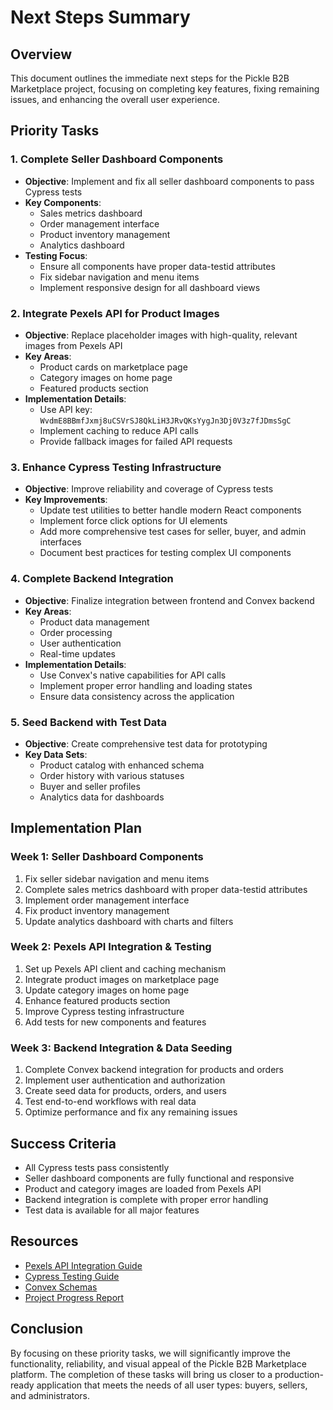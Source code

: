 # Next Steps Summary

## Overview

This document outlines the immediate next steps for the Pickle B2B Marketplace project, focusing on completing key features, fixing remaining issues, and enhancing the overall user experience.

## Priority Tasks

### 1. Complete Seller Dashboard Components

- **Objective**: Implement and fix all seller dashboard components to pass Cypress tests
- **Key Components**:
  - Sales metrics dashboard
  - Order management interface
  - Product inventory management
  - Analytics dashboard
- **Testing Focus**:
  - Ensure all components have proper data-testid attributes
  - Fix sidebar navigation and menu items
  - Implement responsive design for all dashboard views

### 2. Integrate Pexels API for Product Images

- **Objective**: Replace placeholder images with high-quality, relevant images from Pexels API
- **Key Areas**:
  - Product cards on marketplace page
  - Category images on home page
  - Featured products section
- **Implementation Details**:
  - Use API key: `WvdmE8BBmfJxmj8uCSVrSJ8QkLiH3JRvQKsYygJn3Dj0V3z7fJDmsSgC`
  - Implement caching to reduce API calls
  - Provide fallback images for failed API requests

### 3. Enhance Cypress Testing Infrastructure

- **Objective**: Improve reliability and coverage of Cypress tests
- **Key Improvements**:
  - Update test utilities to better handle modern React components
  - Implement force click options for UI elements
  - Add more comprehensive test cases for seller, buyer, and admin interfaces
  - Document best practices for testing complex UI components

### 4. Complete Backend Integration

- **Objective**: Finalize integration between frontend and Convex backend
- **Key Areas**:
  - Product data management
  - Order processing
  - User authentication
  - Real-time updates
- **Implementation Details**:
  - Use Convex's native capabilities for API calls
  - Implement proper error handling and loading states
  - Ensure data consistency across the application

### 5. Seed Backend with Test Data

- **Objective**: Create comprehensive test data for prototyping
- **Key Data Sets**:
  - Product catalog with enhanced schema
  - Order history with various statuses
  - Buyer and seller profiles
  - Analytics data for dashboards

## Implementation Plan

### Week 1: Seller Dashboard Components

1. Fix seller sidebar navigation and menu items
2. Complete sales metrics dashboard with proper data-testid attributes
3. Implement order management interface
4. Fix product inventory management
5. Update analytics dashboard with charts and filters

### Week 2: Pexels API Integration & Testing

1. Set up Pexels API client and caching mechanism
2. Integrate product images on marketplace page
3. Update category images on home page
4. Enhance featured products section
5. Improve Cypress testing infrastructure
6. Add tests for new components and features

### Week 3: Backend Integration & Data Seeding

1. Complete Convex backend integration for products and orders
2. Implement user authentication and authorization
3. Create seed data for products, orders, and users
4. Test end-to-end workflows with real data
5. Optimize performance and fix any remaining issues

## Success Criteria

- All Cypress tests pass consistently
- Seller dashboard components are fully functional and responsive
- Product and category images are loaded from Pexels API
- Backend integration is complete with proper error handling
- Test data is available for all major features

## Resources

- [Pexels API Integration Guide](/docs/PEXELS_API_INTEGRATION.md)
- [Cypress Testing Guide](/docs/CYPRESS_TESTING_GUIDE.md)
- [Convex Schemas](/docs/CONVEX_SCHEMAS.md)
- [Project Progress Report](/docs/PROJECT_PROGRESS_REPORT.md)

## Conclusion

By focusing on these priority tasks, we will significantly improve the functionality, reliability, and visual appeal of the Pickle B2B Marketplace platform. The completion of these tasks will bring us closer to a production-ready application that meets the needs of all user types: buyers, sellers, and administrators.

